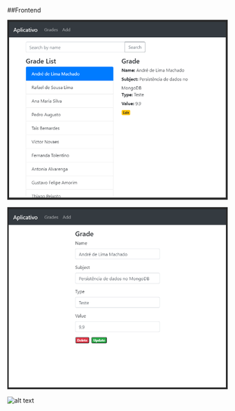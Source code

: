 ##Frontend

![alt text](https://github.com/alm9/grades-api-frontend/blob/master/figures/example1.PNG)

![alt text](https://github.com/alm9/grades-api-frontend/blob/master/figures/example2.PNG)

![alt text](https://github.com/alm9/grades-api-frontend/blob/master/figures/example3.gif)

